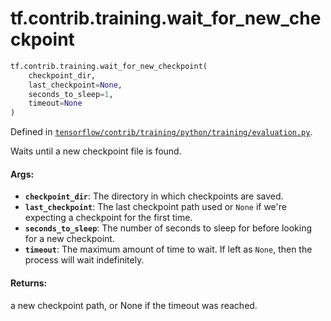 <div itemscope itemtype="http://developers.google.com/ReferenceObject">
<meta itemprop="name" content="tf.contrib.training.wait_for_new_checkpoint" />
<meta itemprop="path" content="Stable" />
</div>

# tf.contrib.training.wait_for_new_checkpoint

``` python
tf.contrib.training.wait_for_new_checkpoint(
    checkpoint_dir,
    last_checkpoint=None,
    seconds_to_sleep=1,
    timeout=None
)
```



Defined in [`tensorflow/contrib/training/python/training/evaluation.py`](/code/stable/tensorflow/contrib/training/python/training/evaluation.py).

Waits until a new checkpoint file is found.

#### Args:

* <b>`checkpoint_dir`</b>: The directory in which checkpoints are saved.
* <b>`last_checkpoint`</b>: The last checkpoint path used or `None` if we're expecting
    a checkpoint for the first time.
* <b>`seconds_to_sleep`</b>: The number of seconds to sleep for before looking for a
    new checkpoint.
* <b>`timeout`</b>: The maximum amount of time to wait. If left as `None`, then the
    process will wait indefinitely.


#### Returns:

a new checkpoint path, or None if the timeout was reached.